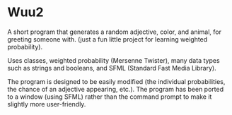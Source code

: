 # Wuu2

A short program that generates a random adjective, color, and animal, for greeting someone with. (just a fun little project for learning weighted probability).

Uses classes, weighted probability (Mersenne Twister), many data types such as strings and booleans, and SFML (Standard Fast Media Library).

The program is designed to be easily modified (the individual probabilities, the chance of an adjective appearing, etc.).
The program has been ported to a window (using SFML) rather than the command prompt to make it slightly more user-friendly.
